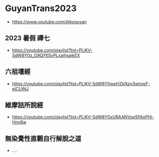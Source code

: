 # GuyanTrans2023

- https://www.youtube.com/@ksguyan

## 2023 暑假 禪七
- https://youtube.com/playlist?list=PLiKV-SdW8Y0z_G9QYfj5vPLxaihsaikEX

## 六祖壇經
- https://youtube.com/playlist?list=PLiKV-SdW8Y0wpHZkNzn3wtxwF-elCUjNJ

## 維摩詰所說經
- https://youtube.com/playlist?list=PLiKV-SdW8Y0xURAANVoe5FAoPHi-Hnv6w 

## 無染覺性直觀自行解脫之道
- ....
